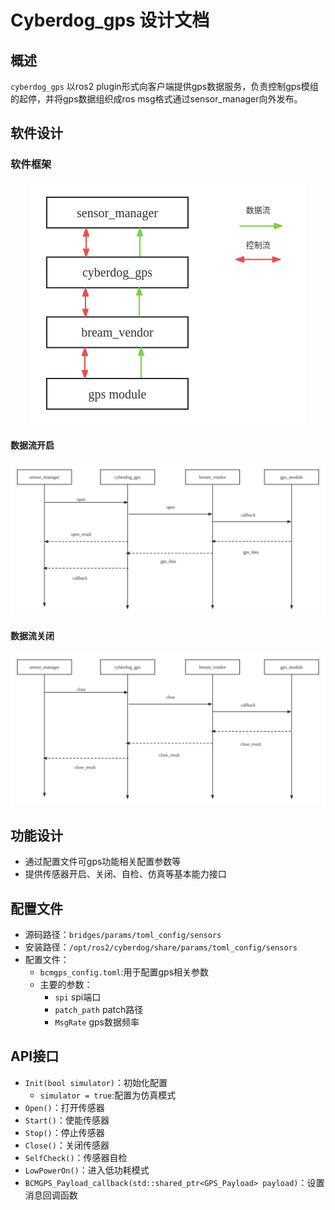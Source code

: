 # Cyberdog_gps 设计文档

##  概述

``cyberdog_gps`` 以ros2 plugin形式向客户端提供gps数据服务，负责控制gps模组的起停，并将gps数据组织成ros msg格式通过sensor_manager向外发布。

## 软件设计

### 软件框架

<center>

 ![avatar](./image/cyberdog_gps/cyberdog_gps_flow.png)

</center>

#### 数据流开启

<center>

 ![avatar](./image/cyberdog_gps/cyberdog_gps_open.png)
 
</center>

#### 数据流关闭

<center>

 ![avatar](./image/cyberdog_gps/cyberdog_gps_close.png)

</center>

## 功能设计

 - 通过配置文件可gps功能相关配置参数等
 - 提供传感器开启、关闭、自检、仿真等基本能力接口

## 配置文件

- 源码路径：``bridges/params/toml_config/sensors``
- 安装路径：``/opt/ros2/cyberdog/share/params/toml_config/sensors``
- 配置文件：
  - ``bcmgps_config.toml``:用于配置gps相关参数
  - 主要的参数：
    - ``spi`` spi端口
    - ``patch_path`` patch路径
    - ``MsgRate`` gps数据频率

## API接口
  - ``Init(bool simulator)``：初始化配置
    - ``simulator = true``:配置为仿真模式
  - ``Open()``：打开传感器
  - ``Start()``：使能传感器
  - ``Stop()``：停止传感器
  - ``Close()``：关闭传感器
  - ``SelfCheck()``：传感器自检
  - ``LowPowerOn()``：进入低功耗模式
  - ``BCMGPS_Payload_callback(std::shared_ptr<GPS_Payload> payload)``：设置消息回调函数
